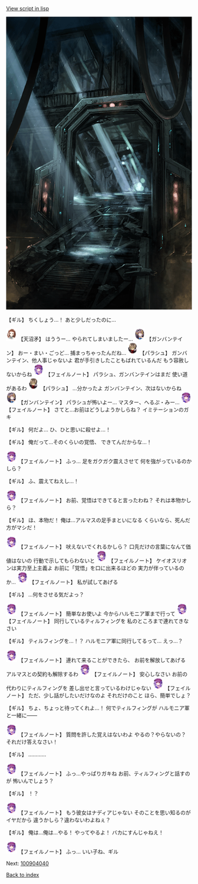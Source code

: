 [View script in lisp](../scripts/100904030.txt)

![bifrost.png](../images/backgrounds/bifrost.png)

【ギル】
ちくしょう…！
あと少しだったのに…

<img src="../images/units/3300411.png" alt="3300411.png" height="34"/>
【天沼矛】
はううー…
やられてしまいましたー…

<img src="../images/units/3600211.png" alt="3600211.png" height="34"/>
【ガンバンテイン】
おー・まい・ごっど…
捕まっちゃったんだね…

<img src="../images/units/3200411.png" alt="3200411.png" height="34"/>
【パラシュ】
ガンバンテイン、他人事じゃないよ
君が手引きしたこともばれているんだ
もう容赦しないからね

<img src="../images/units/3401911.png" alt="3401911.png" height="34"/>
【フェイルノート】
パラシュ、ガンバンテインはまだ
使い道があるわ

<img src="../images/units/3200411.png" alt="3200411.png" height="34"/>
【パラシュ】
…分かったよ
ガンバンテイン、次はないからね

<img src="../images/units/3600211.png" alt="3600211.png" height="34"/>
【ガンバンテイン】
パラシュが怖いよー…
マスター、へるぷ・みー…

<img src="../images/units/3401911.png" alt="3401911.png" height="34"/>
【フェイルノート】
さてと…お前はどうしようかしらね？
イミテーションのガキ

【ギル】
何だよ…
ひ、ひと思いに殺せよ…！

【ギル】
俺だって…そのくらいの覚悟、
できてんだからな…！

<img src="../images/units/3401911.png" alt="3401911.png" height="34"/>
【フェイルノート】
ふっ…
足をガクガク震えさせて
何を強がっているのかしら？

【ギル】
ふ、震えてねえし…！

<img src="../images/units/3401911.png" alt="3401911.png" height="34"/>
【フェイルノート】
お前、覚悟はできてると言ったわね？
それは本物かしら？

【ギル】
ほ、本物だ！
俺は…アルマスの足手まといになる
くらいなら、死んだ方がマシだ！

<img src="../images/units/3401911.png" alt="3401911.png" height="34"/>
【フェイルノート】
吠えないでくれるかしら？
口先だけの言葉になんて価値はないの
行動で示してもらわないと

<img src="../images/units/3401911.png" alt="3401911.png" height="34"/>
【フェイルノート】
ケイオスリオンは実力至上主義よ
お前に「覚悟」を口に出来るほどの
実力が伴っているのか…

<img src="../images/units/3401911.png" alt="3401911.png" height="34"/>
【フェイルノート】
私が試してあげる

【ギル】
…何をさせる気だよっ？

<img src="../images/units/3401911.png" alt="3401911.png" height="34"/>
【フェイルノート】
簡単なお使いよ
今からハルモニア軍まで行って

<img src="../images/units/3401911.png" alt="3401911.png" height="34"/>
【フェイルノート】
同行しているティルフィングを
私のところまで連れてきなさい

【ギル】
ティルフィングを…！？
ハルモニア軍に同行してるって…
えっ…？

<img src="../images/units/3401911.png" alt="3401911.png" height="34"/>
【フェイルノート】
連れて来ることができたら、
お前を解放してあげる
アルマスとの契約も解除するわ

<img src="../images/units/3401911.png" alt="3401911.png" height="34"/>
【フェイルノート】
安心しなさい
お前の代わりにティルフィングを
差し出せと言っているわけじゃない

<img src="../images/units/3401911.png" alt="3401911.png" height="34"/>
【フェイルノート】
ただ、少し話がしたいだけなのよ
それだけのこと
ほら、簡単でしょ？

【ギル】
ちょ、ちょっと待ってくれよ…！
何でティルフィングが
ハルモニア軍と一緒に――

<img src="../images/units/3401911.png" alt="3401911.png" height="34"/>
【フェイルノート】
質問を許した覚えはないわよ
やるの？やらないの？
それだけ答えなさい！

【ギル】
…………

<img src="../images/units/3401911.png" alt="3401911.png" height="34"/>
【フェイルノート】
ふっ…やっぱりガキね
お前、ティルフィングと話すのが
怖いんでしょう？

【ギル】
！？

<img src="../images/units/3401911.png" alt="3401911.png" height="34"/>
【フェイルノート】
もう彼女はナディアじゃない
そのことを思い知るのがイヤだから
違うかしら？違わないわよねぇ？

【ギル】
俺は…俺は…やる！
やってやるよ！
バカにすんじゃねえ！

<img src="../images/units/3401911.png" alt="3401911.png" height="34"/>
【フェイルノート】
ふっ…
いい子ね、ギル

Next: [100904040](100904040.md)

[Back to index](index.md)
